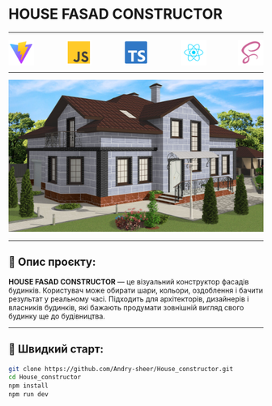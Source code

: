 # HOUSE FASAD CONSTRUCTOR

---

<div align="center" style="display: flex; justify-content: space-between; gap: 10px;">
  <img src="/public/icons/vite-svgrepo-com.svg" width="50" height="50" alt="icon4" />
  <img src="/public/icons/js-svgrepo-com.svg" width="50" height="50" alt="icon1" />
  <img src="/public/icons/typescript-official-svgrepo-com.svg" width="50" height="50" alt="icon3" />
  <img src="/public/icons/react-javascript-js-framework-facebook-svgrepo-com.svg" width="50" height="50" alt="icon2" />
  <img src="/public/icons/scss-svgrepo-com.svg" width="50" height="50" alt="icon5" />
</div>

---

<p align="center">
  <img src="/public/icons/HouseSc.png" width="600" height="300" alt="project house preview" />
</p>

---

## 🧾 Опис проєкту:
**HOUSE FASAD CONSTRUCTOR** — це візуальний конструктор фасадів будинків. Користувач може обирати шари, кольори, оздоблення і бачити результат у реальному часі. Підходить для архітекторів, дизайнерів і власників будинків, які бажають продумати зовнішній вигляд свого будинку ще до будівництва.

---

## 🚀 Швидкий старт:

```bash
git clone https://github.com/Andry-sheer/House_constructor.git
cd House_constructor
npm install
npm run dev
